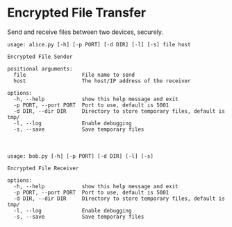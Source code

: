 # Encrypted File Transfer
Send and receive files between two devices, securely.

    usage: alice.py [-h] [-p PORT] [-d DIR] [-l] [-s] file host

    Encrypted File Sender

    positional arguments:
      file                  File name to send
      host                  The host/IP address of the receiver

    options:
      -h, --help            show this help message and exit
      -p PORT, --port PORT  Port to use, default is 5001
      -d DIR, --dir DIR     Directory to store temporary files, default is tmp/
      -l, --log             Enable debugging
      -s, --save            Save temporary files
  
ㅤ

    usage: bob.py [-h] [-p PORT] [-d DIR] [-l] [-s]

    Encrypted File Receiver

    options:
      -h, --help            show this help message and exit
      -p PORT, --port PORT  Port to use, default is 5001
      -d DIR, --dir DIR     Directory to store temporary files, default is tmp/
      -l, --log             Enable debugging
      -s, --save            Save temporary files
